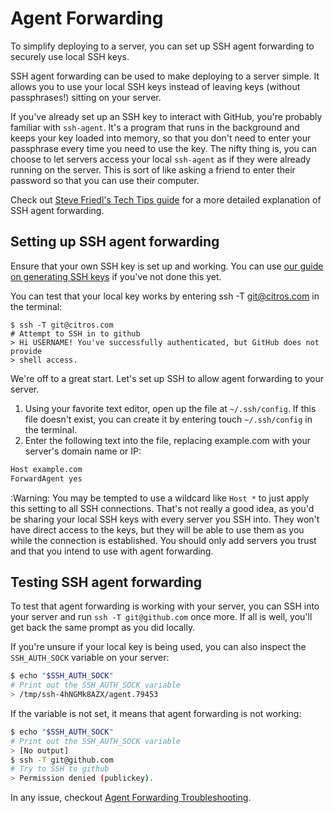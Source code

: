 # Agent Forwarding

To simplify deploying to a server, you can set up SSH agent forwarding to securely use local SSH keys.

SSH agent forwarding can be used to make deploying to a server simple. It allows you to use your local SSH keys instead of leaving keys (without passphrases!) sitting on your server.

If you've already set up an SSH key to interact with GitHub, you're probably familiar with `ssh-agent`. It's a program that runs in the background and keeps your key loaded into memory, so that you don't need to enter your passphrase every time you need to use the key. The nifty thing is, you can choose to let servers access your local `ssh-agent` as if they were already running on the server. This is sort of like asking a friend to enter their password so that you can use their computer.

Check out [Steve Friedl's Tech Tips guide](http://www.unixwiz.net/techtips/ssh-agent-forwarding.html) for a more detailed explanation of SSH agent forwarding.

## Setting up SSH agent forwarding
Ensure that your own SSH key is set up and working. You can use [our guide on generating SSH keys](/docs_citros_web/authentication/ssh/ssh_generate_key.md) if you've not done this yet.

You can test that your local key works by entering ssh -T git@citros.com in the terminal:

    $ ssh -T git@citros.com
    # Attempt to SSH in to github
    > Hi USERNAME! You've successfully authenticated, but GitHub does not provide
    > shell access.

We're off to a great start. Let's set up SSH to allow agent forwarding to your server.
1. Using your favorite text editor, open up the file at `~/.ssh/config`. If this file doesn't exist, you can create it by entering touch `~/.ssh/config` in the terminal.
2. Enter the following text into the file, replacing example.com with your server's domain name or IP:

```bash
Host example.com
ForwardAgent yes
```

 :Warning: You may be tempted to use a wildcard like `Host *` to just apply this setting to all SSH connections. That's not really a good idea, as you'd be sharing your local SSH keys with every server you SSH into. They won't have direct access to the keys, but they will be able to use them as you while the connection is established. You should only add servers you trust and that you intend to use with agent forwarding.

## Testing SSH agent forwarding

To test that agent forwarding is working with your server, you can SSH into your server and run `ssh -T git@github.com` once more. If all is well, you'll get back the same prompt as you did locally.

If you're unsure if your local key is being used, you can also inspect the `SSH_AUTH_SOCK` variable on your server:

```bash
$ echo "$SSH_AUTH_SOCK"
# Print out the SSH_AUTH_SOCK variable
> /tmp/ssh-4hNGMk8AZX/agent.79453
```
If the variable is not set, it means that agent forwarding is not working:

```bash 
$ echo "$SSH_AUTH_SOCK"
# Print out the SSH_AUTH_SOCK variable
> [No output]
$ ssh -T git@github.com
# Try to SSH to github
> Permission denied (publickey).
```

In any issue, checkout [Agent Forwarding Troubleshooting](/docs_citros_web/authentication/troubleshooting/ts_agent_forwarding.md).